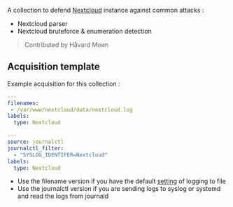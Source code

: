 A collection to defend [Nextcloud](https://nextcloud.com) instance against common attacks :
 - Nextcloud parser
 - Nextcloud bruteforce & enumeration detection

> Contributed by Håvard Moen

## Acquisition template


 Example acquisition for this collection :

```yaml
---
filenames:
 - /var/www/nextcloud/data/nextcloud.log
labels:
  type: Nextcloud
```

```yaml
---
source: journalctl
journalctl_filter:
  - "SYSLOG_IDENTIFER=Nextcloud"
labels:
  type: Nextcloud
```
- Use the filename version if you have the default [setting](https://docs.nextcloud.com/server/stable/admin_manual/configuration_server/config_sample_php_parameters.html?highlight=loglevel#logging) of logging to file
- Use the journalctl version if you are sending logs to syslog or systemd and read the logs from journald
